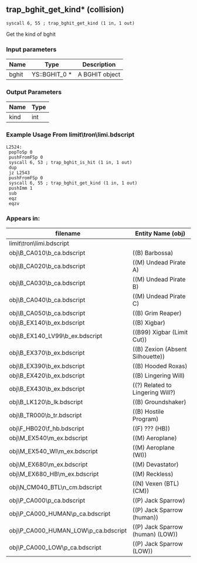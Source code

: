 ## trap_bghit_get_kind* (collision)

`syscall 6, 55 ; trap_bghit_get_kind (1 in, 1 out)`

Get the kind of bghit

### Input parameters
| Name | Type | Description
|------|------|------------
| bghit   | YS::BGHIT_0 *   | A BGHIT object


### Output Parameters
| Name | Type
|------|-----
| kind   | int   
### Example Usage From limit\tron\limi.bdscript
```plaintext
L2524:
 popToSp 0
 pushFromFSp 0
 syscall 6, 53 ; trap_bghit_is_hit (1 in, 1 out)
 dup 
 jz L2543
 pushFromFSp 0
 syscall 6, 55 ; trap_bghit_get_kind (1 in, 1 out)
 pushImm 1
 sub 
 eqz 
 eqzv
```


### Appears in:
| filename | Entity Name (obj)
|----------|-------------
| limit\tron\limi.bdscript       |           
| obj\B_CA010\b_ca.bdscript       | ((B) Barbossa)          
| obj\B_CA020\b_ca.bdscript       | ((M) Undead Pirate A)          
| obj\B_CA030\b_ca.bdscript       | ((M) Undead Pirate B)          
| obj\B_CA040\b_ca.bdscript       | ((M) Undead Pirate C)          
| obj\B_CA050\b_ca.bdscript       | ((B) Grim Reaper)          
| obj\B_EX140\b_ex.bdscript       | ((B) Xigbar)          
| obj\B_EX140_LV99\b_ex.bdscript       | ((B99) Xigbar (Limit Cut))          
| obj\B_EX370\b_ex.bdscript       | ((B) Zexion (Absent Silhouette))          
| obj\B_EX390\b_ex.bdscript       | ((B) Hooded Roxas)          
| obj\B_EX420\b_ex.bdscript       | ((B) Lingering Will)          
| obj\B_EX430\b_ex.bdscript       | ((?) Related to Lingering Will?)          
| obj\B_LK120\b_lk.bdscript       | ((B) Groundshaker)          
| obj\B_TR000\b_tr.bdscript       | ((B) Hostile Program)          
| obj\F_HB020\f_hb.bdscript       | ((F) ??? (HB))          
| obj\M_EX540\m_ex.bdscript       | ((M) Aeroplane)          
| obj\M_EX540_WI\m_ex.bdscript       | ((M) Aeroplane (WI))          
| obj\M_EX680\m_ex.bdscript       | ((M) Devastator)          
| obj\M_EX680_HB\m_ex.bdscript       | ((M) Reckless)          
| obj\N_CM040_BTL\n_cm.bdscript       | ((N) Vexen (BTL) (CM))          
| obj\P_CA000\p_ca.bdscript       | ((P) Jack Sparrow)          
| obj\P_CA000_HUMAN\p_ca.bdscript       | ((P) Jack Sparrow (human))          
| obj\P_CA000_HUMAN_LOW\p_ca.bdscript       | ((P) Jack Sparrow (human) (LOW))          
| obj\P_CA000_LOW\p_ca.bdscript       | ((P) Jack Sparrow (LOW))          



